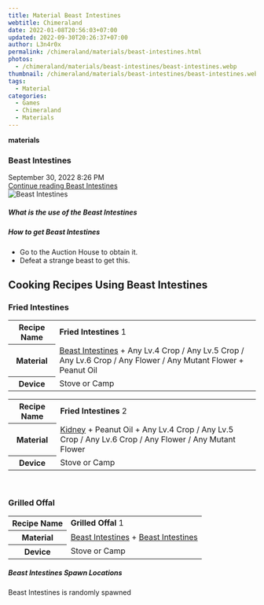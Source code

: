```yaml
---
title: Material Beast Intestines
webtitle: Chimeraland
date: 2022-01-08T20:56:03+07:00
updated: 2022-09-30T20:26:37+07:00
author: L3n4r0x
permalink: /chimeraland/materials/beast-intestines.html
photos:
  - /chimeraland/materials/beast-intestines/beast-intestines.webp
thumbnail: /chimeraland/materials/beast-intestines/beast-intestines.webp
tags:
  - Material
categories:
  - Games
  - Chimeraland
  - Materials
---
```


<section id="bootstrap-wrapper">
  <link
    rel="stylesheet"
    href="https://cdn.statically.io/gh/dimaslanjaka/Web-Manajemen/40ac3225/css/bootstrap-4.5-wrapper.css"
  />
  <div
    class="row g-0 border rounded overflow-hidden flex-md-row mb-4 shadow-sm position-relative"
  >
    <div class="col p-4 d-flex flex-column position-static">
      <strong class="d-inline-block mb-2 text-success">materials</strong>
      <h3 class="mb-0">Beast Intestines</h3>
      <div class="mb-1 text-muted">September 30, 2022 8:26 PM</div>
      <a
        href="/chimeraland/materials/beast-intestines.html"
        class="stretched-link d-none"
        >Continue reading Beast Intestines</a
      >
    </div>
    <div class="col-auto d-none d-lg-block">
      <img
        src="/chimeraland/materials/beast-intestines/beast-intestines.webp"
        alt="Beast Intestines"
      />
    </div>
  </div>
  <div class="row">
    <div class="col-lg-6 col-12 mb-2">
      <div class="card">
        <div class="card-body">
          <h5 class="card-title">What is the use of the Beast Intestines</h5>
          <div class="card-text"><ul></ul></div>
        </div>
      </div>
    </div>
    <div class="col-lg-6 col-12 mb-2">
      <div class="card">
        <div class="card-body">
          <h5 class="card-title">How to get Beast Intestines</h5>
          <div class="card-text">
            <ul>
              <li>Go to the Auction House to obtain it.</li>
              <li>Defeat a strange beast to get this.</li>
            </ul>
          </div>
        </div>
      </div>
    </div>
    <div class="col-12 mb-2">
      <h2 id="cookable">Cooking Recipes Using Beast Intestines</h2>
      <div id="recipe-fried-intestines">
        <h3 id="item-fried-intestines">Fried Intestines</h3>
        <div class="mb-2">
          <table class="table">
            <tr>
              <th>Recipe Name</th>
              <td><b>Fried Intestines</b> 1</td>
            </tr>
            <tr>
              <th>Material</th>
              <td>
                <a
                  class="text-decoration-none"
                  href="/chimeraland/materials/beast-intestines.html"
                  >Beast Intestines</a
                ><span> + </span>Any Lv.4 Crop<span> / </span>Any Lv.5 Crop<span>
                  / </span
                >Any Lv.6 Crop<span> / </span>Any Flower<span> / </span>Any
                Mutant Flower<span> + </span>Peanut Oil
              </td>
            </tr>
            <tr>
              <th>Device</th>
              <td>Stove or Camp</td>
            </tr>
          </table>
        </div>
        <div class="mb-2">
          <table class="table">
            <tr>
              <th>Recipe Name</th>
              <td><b>Fried Intestines</b> 2</td>
            </tr>
            <tr>
              <th>Material</th>
              <td>
                <a
                  class="text-decoration-none"
                  href="/chimeraland/materials/kidney.html"
                  >Kidney</a
                ><span> + </span>Peanut Oil<span> + </span>Any Lv.4 Crop<span>
                  / </span
                >Any Lv.5 Crop<span> / </span>Any Lv.6 Crop<span> / </span>Any
                Flower<span> / </span>Any Mutant Flower
              </td>
            </tr>
            <tr>
              <th>Device</th>
              <td>Stove or Camp</td>
            </tr>
          </table>
        </div>
      </div>
      <br />
      <div id="recipe-grilled-offal">
        <h3 id="item-grilled-offal">Grilled Offal</h3>
        <div class="mb-2">
          <table class="table">
            <tr>
              <th>Recipe Name</th>
              <td><b>Grilled Offal</b> 1</td>
            </tr>
            <tr>
              <th>Material</th>
              <td>
                <a
                  class="text-decoration-none"
                  href="/chimeraland/materials/beast-intestines.html"
                  >Beast Intestines</a
                ><span> + </span
                ><a
                  class="text-decoration-none"
                  href="/chimeraland/materials/beast-intestines.html"
                  >Beast Intestines</a
                >
              </td>
            </tr>
            <tr>
              <th>Device</th>
              <td>Stove or Camp</td>
            </tr>
          </table>
        </div>
      </div>
    </div>
    <div class="col-12 mb-2">
      <h5>Beast Intestines Spawn Locations</h5>
      <p>Beast Intestines is randomly spawned</p>
    </div>
  </div>
</section>